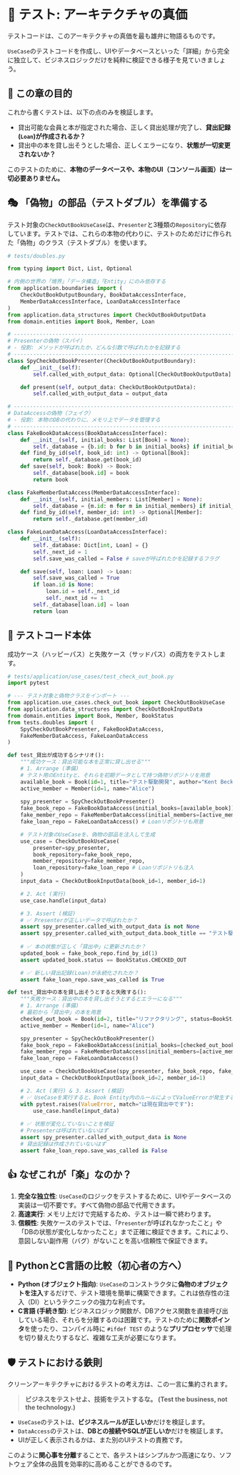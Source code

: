 # 🧪 テスト: アーキテクチャの真価

テストコードは、このアーキテクチャの真価を最も雄弁に物語るものです。

`UseCase`のテストコードを作成し、UIやデータベースといった「詳細」から完全に独立して、ビジネスロジックだけを純粋に検証できる様子を見ていきましょう。

## 🎯 この章の目的

これから書くテストは、以下の点のみを検証します。

  * 貸出可能な会員と本が指定された場合、正しく貸出処理が完了し、**貸出記録(`Loan`)が作成されるか？**
  * 貸出中の本を貸し出そうとした場合、正しくエラーになり、**状態が一切変更されないか？**

このテストのために、**本物のデータベースや、本物のUI（コンソール画面）は一切必要ありません。**

## 🎭 「偽物」の部品（テストダブル）を準備する

テスト対象の`CheckOutBookUseCase`は、`Presenter`と3種類の`Repository`に依存しています。テストでは、これらの本物の代わりに、テストのためだけに作られた「偽物」のクラス（テストダブル）を使います。

```python
# tests/doubles.py

from typing import Dict, List, Optional

# 内側の世界の「境界」「データ構造」「Entity」にのみ依存する
from application.boundaries import (
    CheckOutBookOutputBoundary, BookDataAccessInterface,
    MemberDataAccessInterface, LoanDataAccessInterface
)
from application.data_structures import CheckOutBookOutputData
from domain.entities import Book, Member, Loan

# -----------------------------------------------------------------------------
# Presenterの偽物（スパイ）
# - 役割: メソッドが呼ばれたか、どんな引数で呼ばれたかを記録する
# -----------------------------------------------------------------------------
class SpyCheckOutBookPresenter(CheckOutBookOutputBoundary):
    def __init__(self):
        self.called_with_output_data: Optional[CheckOutBookOutputData] = None

    def present(self, output_data: CheckOutBookOutputData):
        self.called_with_output_data = output_data

# -----------------------------------------------------------------------------
# DataAccessの偽物（フェイク）
# - 役割: 本物のDBの代わりに、メモリ上でデータを管理する
# -----------------------------------------------------------------------------
class FakeBookDataAccess(BookDataAccessInterface):
    def __init__(self, initial_books: List[Book] = None):
        self._database = {b.id: b for b in initial_books} if initial_books else {}
    def find_by_id(self, book_id: int) -> Optional[Book]:
        return self._database.get(book_id)
    def save(self, book: Book) -> Book:
        self._database[book.id] = book
        return book

class FakeMemberDataAccess(MemberDataAccessInterface):
    def __init__(self, initial_members: List[Member] = None):
        self._database = {m.id: m for m in initial_members} if initial_members else {}
    def find_by_id(self, member_id: int) -> Optional[Member]:
        return self._database.get(member_id)

class FakeLoanDataAccess(LoanDataAccessInterface):
    def __init__(self):
        self._database: Dict[int, Loan] = {}
        self._next_id = 1
        self.save_was_called = False # saveが呼ばれたかを記録するフラグ

    def save(self, loan: Loan) -> Loan:
        self.save_was_called = True
        if loan.id is None:
            loan.id = self._next_id
            self._next_id += 1
        self._database[loan.id] = loan
        return loan
```

## 🔬 テストコード本体

成功ケース（ハッピーパス）と失敗ケース（サッドパス）の両方をテストします。

```python
# tests/application/use_cases/test_check_out_book.py
import pytest

# --- テスト対象と偽物クラスをインポート ---
from application.use_cases.check_out_book import CheckOutBookUseCase
from application.data_structures import CheckOutBookInputData
from domain.entities import Book, Member, BookStatus
from tests.doubles import (
    SpyCheckOutBookPresenter, FakeBookDataAccess,
    FakeMemberDataAccess, FakeLoanDataAccess
)

def test_貸出が成功するシナリオ():
    """成功ケース：貸出可能な本を正常に貸し出せる"""
    # 1. Arrange (準備)
    # テスト用のEntityと、それらを初期データとして持つ偽物リポジトリを用意
    available_book = Book(id=1, title="テスト駆動開発", author="Kent Beck")
    active_member = Member(id=1, name="Alice")
    
    spy_presenter = SpyCheckOutBookPresenter()
    fake_book_repo = FakeBookDataAccess(initial_books=[available_book])
    fake_member_repo = FakeMemberDataAccess(initial_members=[active_member])
    fake_loan_repo = FakeLoanDataAccess() # Loanリポジトリも用意

    # テスト対象のUseCaseを、偽物の部品を注入して生成
    use_case = CheckOutBookUseCase(
        presenter=spy_presenter,
        book_repository=fake_book_repo,
        member_repository=fake_member_repo,
        loan_repository=fake_loan_repo # Loanリポジトリも注入
    )
    input_data = CheckOutBookInputData(book_id=1, member_id=1)

    # 2. Act (実行)
    use_case.handle(input_data)

    # 3. Assert (検証)
    # ✅ Presenterが正しいデータで呼ばれたか？
    assert spy_presenter.called_with_output_data is not None
    assert spy_presenter.called_with_output_data.book_title == "テスト駆動開発"
    
    # ✅ 本の状態が正しく「貸出中」に更新されたか？
    updated_book = fake_book_repo.find_by_id(1)
    assert updated_book.status == BookStatus.CHECKED_OUT

    # ✅ 新しい貸出記録(Loan)が永続化されたか？
    assert fake_loan_repo.save_was_called is True

def test_貸出中の本を貸し出そうとすると失敗する():
    """失敗ケース：貸出中の本を貸し出そうとするとエラーになる"""
    # 1. Arrange (準備)
    # 最初から「貸出中」の本を用意
    checked_out_book = Book(id=2, title="リファクタリング", status=BookStatus.CHECKED_OUT, author="")
    active_member = Member(id=1, name="Alice")

    spy_presenter = SpyCheckOutBookPresenter()
    fake_book_repo = FakeBookDataAccess(initial_books=[checked_out_book])
    fake_member_repo = FakeMemberDataAccess(initial_members=[active_member])
    fake_loan_repo = FakeLoanDataAccess()

    use_case = CheckOutBookUseCase(spy_presenter, fake_book_repo, fake_member_repo, fake_loan_repo)
    input_data = CheckOutBookInputData(book_id=2, member_id=1)

    # 2. Act (実行) & 3. Assert (検証)
    # ✅ UseCaseを実行すると、Book Entity内のルールによってValueErrorが発生することを検証
    with pytest.raises(ValueError, match="は現在貸出中です"):
        use_case.handle(input_data)
    
    # ✅ 状態が変化していないことを検証
    # Presenterは呼ばれていないはず
    assert spy_presenter.called_with_output_data is None
    # 貸出記録は作成されていないはず
    assert fake_loan_repo.save_was_called is False
```

## 👍 なぜこれが「楽」なのか？

1.  **完全な独立性**: `UseCase`のロジックをテストするために、UIやデータベースの実装は一切不要です。すべて偽物の部品で代用できます。
2.  **高速実行**: メモリ上だけで完結するため、テストは一瞬で終わります。
3.  **信頼性**: 失敗ケースのテストでは、「`Presenter`が呼ばれなかったこと」や「DBの状態が変化しなかったこと」まで正確に検証できます。これにより、意図しない副作用（バグ）がないことを高い信頼性で保証できます。

## 🐍 PythonとC言語の比較（初心者の方へ）

  * **Python (オブジェクト指向)**: `UseCase`のコンストラクタに**偽物のオブジェクトを注入**するだけで、テスト環境を簡単に構築できます。これは依存性の注入（DI）というテクニックの強力な利点です。
  * **C言語 (手続き型)**: ビジネスロジック関数が、DBアクセス関数を直接呼び出している場合、それらを分離するのは困難です。テストのために**関数ポインタ**を使ったり、コンパイル時に `#ifdef TEST` のような**プリプロセッサ**で処理を切り替えたりするなど、複雑な工夫が必要になります。

## 🛡️ テストにおける鉄則

クリーンアーキテクチャにおけるテストの考え方は、この一言に集約されます。

> **ビジネスをテストせよ、技術をテストするな。 (Test the business, not the technology.)**

  * `UseCase`のテストは、**ビジネスルールが正しいか**だけを検証します。
  * `DataAccess`のテストは、**DBとの接続やSQLが正しいか**だけを検証します。
  * UIが正しく表示されるかは、また別のUIテストの責務です。

このように**関心事を分離**することで、各テストはシンプルかつ高速になり、ソフトウェア全体の品質を効率的に高めることができるのです。